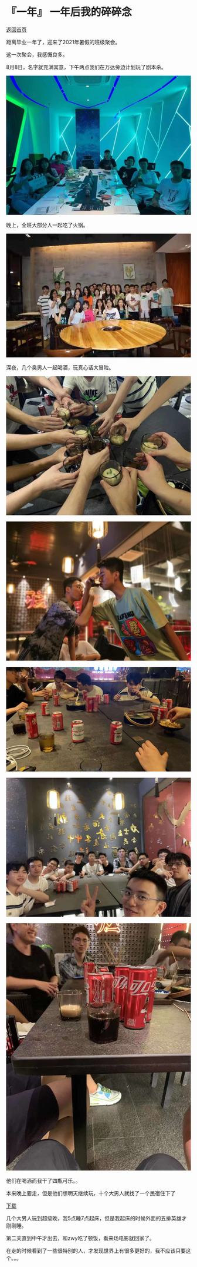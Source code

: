 # 『一年』 一年后我的碎碎念

[返回首页](../)

距离毕业一年了，迎来了2021年暑假的班级聚会。

这一次聚会，我感慨良多。

8月8日，名字就充满寓意，下午两点我们在万达旁边计划玩了剧本杀。

![x](../att/21080901/1.jpg)

晚上，全班大部分人一起吃了火锅。

![x](../att/21080901/3.jpg)

深夜，几个臭男人一起喝酒，玩真心话大冒险。

![x](../att/21080901/5.jpg)

![x](../att/21080901/6.jpg)

![x](../att/21080901/7.jpg)

![x](../att/21080901/8.jpg)

![x](../att/21080901/2.jpg)

他们在喝酒而我干了四瓶可乐。。

本来晚上要走，但是他们想明天继续玩，十个大男人就找了一个民宿住下了

[下载](../att/21080901/4.mp4)

几个大男人玩到超级晚，我5点睡7点起床，但是我起床的时候外面的五排英雄才刚刚睡。

第二天直到中午才出去，和zwy吃了顿饭，看来场电影就回家了。

在走的时候看到了一些很特别的人，才发现世界上有很多更好的，我不应该只要这个。。。
